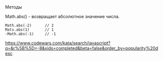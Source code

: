 Методы

Math.abs() - возвращает абсолютное значение числа. 
```
Math.abs(-2)      // 2
Mats.abs(1)       // 1
-Math.abs(-1)     // -1
```


https://www.codewars.com/kata/search/javascript?q=&r%5B%5D=-8&xids=completed&beta=false&order_by=popularity%20desc
